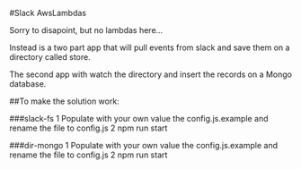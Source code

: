 #Slack AwsLambdas

Sorry to disapoint, but no lambdas here...

Instead is a two part app that will pull events from slack and save them on a directory called store.

The second app with watch the directory and insert the records on a Mongo database.


##To make the solution work:

###slack-fs
1 Populate with your own value the config.js.example and rename the file to config.js
2 npm run start

###dir-mongo
1 Populate with your own value the config.js.example and rename the file to config.js
2 npm run start
